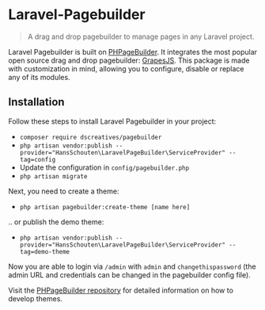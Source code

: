 # Laravel-Pagebuilder
> A drag and drop pagebuilder to manage pages in any Laravel project.

Laravel Pagebuilder is built on [PHPageBuilder](https://github.com/HansSchouten/PHPagebuilder). It integrates the most popular open source drag and drop pagebuilder: [GrapesJS](https://grapesjs.com/). This package is made with customization in mind, allowing you to configure, disable or replace any of its modules.


## Installation

Follow these steps to install Laravel Pagebuilder in your project:
- `composer require dscreatives/pagebuilder`
- `php artisan vendor:publish --provider="HansSchouten\LaravelPageBuilder\ServiceProvider" --tag=config`
- Update the configuration in `config/pagebuilder.php`
- `php artisan migrate`

Next, you need to create a theme:
- `php artisan pagebuilder:create-theme [name here]`

.. or publish the demo theme:
- `php artisan vendor:publish --provider="HansSchouten\LaravelPageBuilder\ServiceProvider" --tag=demo-theme`

Now you are able to login via `/admin` with `admin` and `changethispassword` (the admin URL and credentials can be changed in the pagebuilder config file).

Visit the [PHPageBuilder repository](https://github.com/HansSchouten/PHPagebuilder#create-a-theme) for detailed information on how to develop themes.
